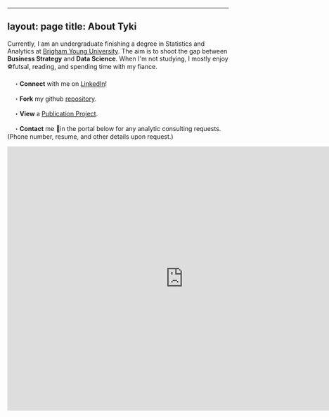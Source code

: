 
---
layout: page
title: About Tyki
---


<script src="js/jasmine.js"></script>

<p>Currently, I am an undergraduate finishing a degree in Statistics and Analytics at <a href="https://www.byu.edu/">Brigham Young University</a>. The aim is to shoot the gap between <b>Business Strategy</b> and <b>Data Science</b>. When I'm not studying, I mostly enjoy ⚽futsal, reading, and spending time with my fiance.</p>


<p>　・<strong>Connect</strong> with me on <a href="https://www.linkedin.com/in/taiki-wada">LinkedIn</a>!</p>

<p>　・<strong>Fork</strong> my github <a href="https://github.com/tykiww/projectpage">repository</a>.</p>

<p>　・<strong>View</strong> a <a href="https://doi.org/10.1016/j.burn.2017.05.003">Publication Project</a>.</p>

<p>　・<strong>Contact</strong> me 📧in the portal below for any analytic consulting requests.
(Phone number, resume, and other details upon request.)</p>

<iframe src="https://docs.google.com/forms/d/e/1FAIpQLSc2SngnqnI_c--X0yhQrerCvHW_Fel1OzOFsPIjv7-t8V73Xw/viewform?embedded=true" width="800" height="600" frameborder="0" marginheight="0" marginwidth="0">Loading...</iframe>
